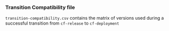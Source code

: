 ### Transition Compatibility file

`transition-compatibility.csv` contains the matrix
of versions used during a successful transition from
`cf-release` to `cf-deployment`
